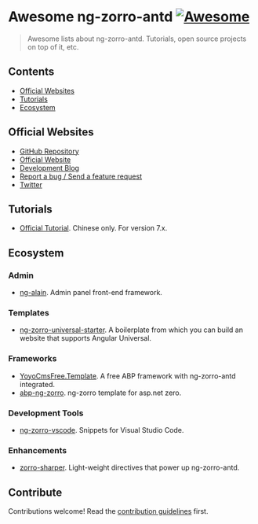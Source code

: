 # Awesome ng-zorro-antd [![Awesome](https://awesome.re/badge.svg)](https://awesome.re)

> Awesome lists about ng-zorro-antd. Tutorials, open source projects on top of it, etc.


## Contents

- [Official Websites](#Official-Websites)
- [Tutorials](#Tutorials)
- [Ecosystem](#Ecosystem)

## Official Websites

- [GitHub Repository](https://github.com/NG-ZORRO/ng-zorro-antd)
- [Official Website](https://ng.ant.design)
- [Development Blog](https://ng.ant.design/blog)
- [Report a bug / Send a feature request](https://ng.ant.design/issue-helper/#/en)
- [Twitter](https://twitter.com/NG_ZORRO)

## Tutorials

- [Official Tutorial](https://github.com/NG-ZORRO/today-ng-steps). Chinese only. For version 7.x.

## Ecosystem

### Admin

- [ng-alain](https://github.com/ng-alain/ng-alain). Admin panel front-end framework.

### Templates

- [ng-zorro-universal-starter](https://github.com/NG-ZORRO/ng-zorro-universal-starter). A boilerplate from which you can build an website that supports Angular Universal.

### Frameworks

- [YoyoCmsFree.Template](https://github.com/52ABP/YoyoCmsFree.Template). A free ABP framework with ng-zorro-antd integrated.
- [abp-ng-zorro](https://github.com/rqx110/abp-ng-zorro). ng-zorro template for asp.net zero.

### Development Tools

- [ng-zorro-vscode](https://github.com/ng-alain/ng-zorro-vscode). Snippets for Visual Studio Code.

### Enhancements

- [zorro-sharper](https://github.com/1-2-3/zorro-sharper). Light-weight directives that power up ng-zorro-antd.

## Contribute

Contributions welcome! Read the [contribution guidelines](contributing.md) first.
